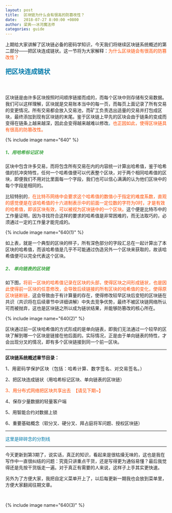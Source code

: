 ```yaml
---
layout: post
title:  区块链为什么会有很高的防篡改性？
date:   2018-07-27 8:00:00 +0800
author: 梁爽——冰河魔法师
categories: guide
---
```


上期给大家讲解了区块链必备的密码学知识，今天我们将继续区块链系统概述的第二部分——把区块连成链状。这一节将为大家解释：<span style="color: rgb(255, 76, 0);">为什么区块链会有很高的防篡改性？</span>  

#### <span style="color: rgb(0, 122, 170);">**<span style="color: rgb(0, 122, 170);font-size: 20px;">把区块连成链状</span>**</span>

<span style="color: rgb(0, 122, 170);">**<span style="color: rgb(0, 122, 170);font-size: 20px;">  
</span>**</span>

区块链是由许多区块按照时间顺序链接而成的，而每个区块中则存储有交易数据。我们可以这样理解，区块就是交易账本当中的每一页，而每页上面记录了所有交易的变更情况。所有交易都会放入交易池，而矿工负责选出适量的交易并打包成区块，最终添加到现有区块链的末尾。鉴于区块链上早先的区块会由于链条的变成而变得在链条上越来越深，因此会变得越来越难以修改<span style="color: rgb(0, 122, 170);">。</span><span style="color: rgb(255, 76, 0);">也正因如此，使得区块链具有很高的防篡改性。</span>

{% include image name="640" %}

<span style="color: rgb(255, 76, 0);"></span>

##### **<span style="color: rgb(61, 167, 66);">1、用哈希标记区块</span>**

区块中包含许多交易，而将包含所有交易在内的内容统一计算出哈希值，鉴于哈希值的抗冲突特性，任何一个哈希值便可以代表整个区块，对于两个相同哈希值的区块，即便我们不用对比里面每一个字段，我们也可以信心满满的认为他们区块中的每个字段是相同的。

比较特别的<span style="color: rgb(255, 76, 0);">，在比特币网络中会要求这个哈希值的数值小于指定的难度系数，直观的感觉便是在该哈希值的十六进制表示中的前面一定位数的字符为0时，才是有效的哈希值，即该区块有效，可以被视为区块链中的一个区块。</span>这个便是比特币中的工作量证明，因为寻找符合这样的要求的哈希值是非常困难的，而无法取巧的，必须通过一定的工作量才能完成的。  

{% include image name="640(1)" %}

如上表，就是一个典型的区块的样子，所有深色部分的字段汇总在一起计算出了本区块的哈希值，而该哈希值是几乎不可能通过伪造另外一个区块来获取的，故该哈希值便可以完全代表这个区块。

##### **<span style="color: rgb(61, 167, 66);">2、 单向链表的区块链</span>**

如下图，<span style="color: rgb(255, 76, 0);">将前一区块的哈希值记录在区块的头部，使得区块之间形成链状，也是因此使得前一区块的任意修改，会导致后续链接的所有区块的哈希值的变化，使得原区块链断链，</span>这会导致由于有计算量的存在，使得修改较早区块后变短的区块链在共识（共识将在后续章节中详细讲解）中失去竞争优势，最终不被区块链网络所认可而被抛弃，这也是区块链之所以成为链状结果，并能够防篡改的核心所在。

{% include image name="640(2)" %}

区块通过前一区块哈希值的方式形成的是单向链表，即我们无法通过一个较早的区块了解到哪一个区块是链接在他后面的。实际情况，正是由于单向链表的特性，才会出现分叉的情况，即有多个区块链接到同一个前一区块。

* * *

**区块链系统概述章节目录：**

<span style="letter-spacing: 0.544px;">1、用密码学保护区块（包括：哈希计算、数字签名、对交易签名。）</span>  

2、把区块连成链状（用哈希标记区块、单向链表的区块链）

<span style="color: rgb(255, 76, 0);">3、用分布式网络把区块共享出去  【请见下期~】 </span>

4、保存少量数据的轻量客户端

5、用智能合约对数据上锁

6、重要基础概念（软分叉、硬分叉、拜占庭将军问题、授权区块链）

* * *

<span style="font-size: 14px;color: rgb(0, 122, 170);">这里是碎碎念的分割线</span>

* * *

今天更新到第3期了，说实话，真正的知识，看起来是很枯燥无味的，这也是我在写作中一直很纠结的问题：究竟只讲重点干货，还是写得更为通俗易懂？最后我觉得还是先按干货版走一遍。对于真正有需要的人来说，这样子上手其实更快速。

另外为了方便大家，我把自定义菜单开上了，以后每更新一期我也会放到菜单里，方便大家翻阅往期文章。

**<span style="color: rgb(0, 122, 170);">  
</span>**

**<span style="color: rgb(0, 122, 170);"></span>**

{% include image name="640(3)" %}

**<span style="color: rgb(0, 122, 170);"></span>**  

